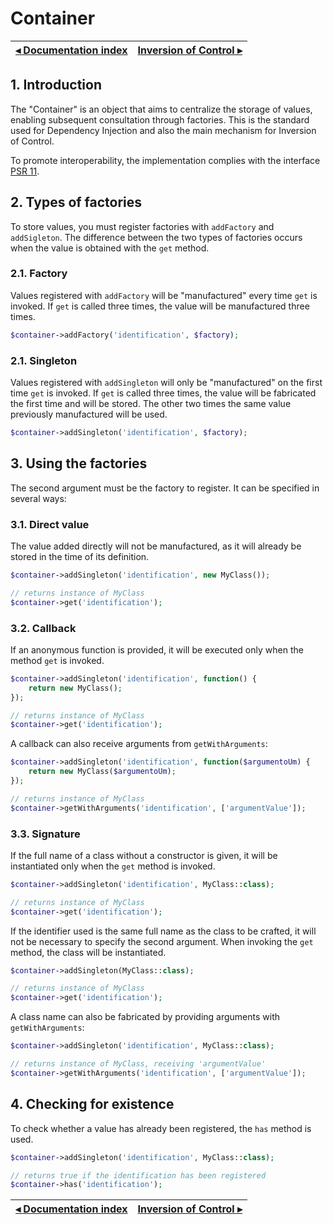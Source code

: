 # Container

[◂ Documentation index](index.md) | [Inversion of Control ▸](02-inversion-of-control.md)
-- | --

## 1. Introduction

The "Container" is an object that aims to centralize the storage of values, 
enabling subsequent consultation through factories. This is the standard used
for Dependency Injection and also the main mechanism for Inversion of Control.

To promote interoperability, the implementation complies with the interface
[PSR 11](https://www.php-fig.org/psr/psr-11/).

## 2. Types of factories

To store values, you must register factories with `addFactory` and `addSigleton`.
The difference between the two types of factories occurs when the value is
obtained with the `get` method.

### 2.1. Factory

Values ​​registered with `addFactory` will be "manufactured" every time `get` is 
invoked. If `get` is called three times, the value will be manufactured three times.

```php
$container->addFactory('identification', $factory);
```

### 2.1. Singleton

Values ​​registered with `addSingleton` will only be "manufactured" on the first
time `get` is invoked. If `get` is called three times, the value will be fabricated
the first time and will be stored. The other two times the same value previously
manufactured will be used.

```php
$container->addSingleton('identification', $factory);
```

## 3. Using the factories

The second argument must be the factory to register. It can be specified
in several ways:

### 3.1. Direct value

The value added directly will not be manufactured, as it will already be stored in the
time of its definition.

```php
$container->addSingleton('identification', new MyClass());

// returns instance of MyClass
$container->get('identification'); 
```

### 3.2. Callback

If an anonymous function is provided, it will be executed only when the method
`get` is invoked.

```php
$container->addSingleton('identification', function() {
    return new MyClass();
});

// returns instance of MyClass
$container->get('identification'); 
```

A callback can also receive arguments from `getWithArguments`:

```php
$container->addSingleton('identification', function($argumentoUm) {
    return new MyClass($argumentoUm);
});

// returns instance of MyClass
$container->getWithArguments('identification', ['argumentValue']); 
```

### 3.3. Signature

If the full name of a class without a constructor is given, it will be
instantiated only when the `get` method is invoked.

```php
$container->addSingleton('identification', MyClass::class);

// returns instance of MyClass
$container->get('identification'); 
```

If the identifier used is the same full name as the class to be crafted, it will 
not be necessary to specify the second argument. When invoking the `get` method,
the class will be instantiated.

```php
$container->addSingleton(MyClass::class);

// returns instance of MyClass
$container->get('identification'); 
```

A class name can also be fabricated by providing arguments with `getWithArguments`:

```php
$container->addSingleton('identification', MyClass::class);

// returns instance of MyClass, receiving 'argumentValue'
$container->getWithArguments('identification', ['argumentValue']); 
```

## 4. Checking for existence

To check whether a value has already been registered, the `has` method is used.

```php
$container->addSingleton('identification', MyClass::class);

// returns true if the identification has been registered
$container->has('identification'); 
```

[◂ Documentation index](index.md) | [Inversion of Control ▸](02-inversion-of-control.md)
-- | --
